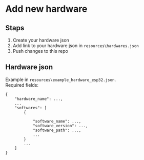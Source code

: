 # Add new hardware

## Staps
1. Create your hardware json
2. Add link to your hardware json in `resources\hardwares.json`
3. Push changes to this repo

## Hardware json
Example in `resources\example_hardware_esp32.json`.\
Required fields:
```
{
    "hardware_name": ...,
    ...
    "softwares": [
        {
            
            "software_name": ...,
            "software_version": ...,
            "software_path": ...,
            ...
        }
        ...
    ]
}
```